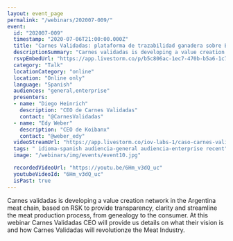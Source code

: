```yaml
---
layout: event_page
permalink: "/webinars/202007-009/"
event:
  id: "202007-009"
  timestamp: "2020-07-06T21:00:00.000Z"
  title: "Carnes Validadas: plataforma de trazabilidad ganadera sobre Blockchain"
  descriptionSummary: "Carnes validadas is developing a value creation network in the Argentina meat chain, based on RSK to provide transparency, clarity and stre…"
  rsvpEmbedUrl: "https://app.livestorm.co/p/b5c806ac-1ec7-470b-b5a6-1c7a889c9f17/form"
  category: "Talk"
  locationCategory: "online"
  location: "Online only"
  language: "Spanish"
  audiences: "general,enterprise"
  presenters:
  - name: "Diego Heinrich"
    description: "CEO de Carnes Validadas"
    contact: "@CarnesValidadas"
  - name: "Edy Weber"
    description: "CEO de Koibanx"
    contact: "@weber_edy"
  videoStreamUrl: "https://app.livestorm.co/iov-labs-1/caso-carnes-validadas"
  tags: " idioma-spanish audiencia-general audiencia-enterprise recent"
  image: "/webinars/img/events/event10.jpg"

  recordedVideoUrl: "https://youtu.be/6Hm_v3dQ_uc"
  youtubeVideoId: "6Hm_v3dQ_uc"
  isPast: true
---
```



Carnes validadas is developing a value creation network in the Argentina meat chain, based on RSK to provide transparency, clarity and streamline the meat production process, from genealogy to the consumer. At this webinar Carnes Validadas CEO will provide us details on what their vision is and how Carnes Validadas will revolutionze the Meat Industry.

